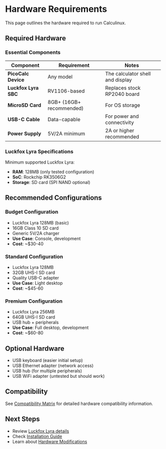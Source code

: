 # Hardware Requirements

This page outlines the hardware required to run Calculinux.

## Required Hardware

### Essential Components

| Component | Requirement | Notes |
|-----------|-------------|-------|
| **PicoCalc Device** | Any model | The calculator shell and display |
| **Luckfox Lyra SBC** | RV1106-based | Replaces stock RP2040 board |
| **MicroSD Card** | 8GB+ (16GB+ recommended) | For OS storage |
| **USB-C Cable** | Data-capable | For power and connectivity |
| **Power Supply** | 5V/2A minimum | 2A or higher recommended |

### Luckfox Lyra Specifications

Minimum supported Luckfox Lyra:
- **RAM**: 128MB (only tested configuration)
- **SoC**: Rockchip RK3506G2
- **Storage**: SD card (SPI NAND optional)

## Recommended Configurations

### Budget Configuration
- Luckfox Lyra 128MB (basic)
- 16GB Class 10 SD card
- Generic 5V/2A charger
- **Use Case**: Console, development
- **Cost**: ~$30-40

### Standard Configuration  
- Luckfox Lyra 128MB
- 32GB UHS-I SD card
- Quality USB-C adapter
- **Use Case**: Light desktop
- **Cost**: ~$45-60

### Premium Configuration
- Luckfox Lyra 256MB
- 64GB UHS-I SD card
- USB hub + peripherals
- **Use Case**: Full desktop, development
- **Cost**: ~$60-80

## Optional Hardware

- USB keyboard (easier initial setup)
- USB Ethernet adapter (network access)
- USB hub (for multiple peripherals)
- USB WiFi adapter (untested but should work)

## Compatibility

See [Compatibility Matrix](../hardware/compatibility.md) for detailed hardware compatibility information.

## Next Steps

- Review [Luckfox Lyra details](../hardware/luckfox-lyra.md)
- Check [Installation Guide](installation.md)
- Learn about [Hardware Modifications](../hardware/modifications.md)
